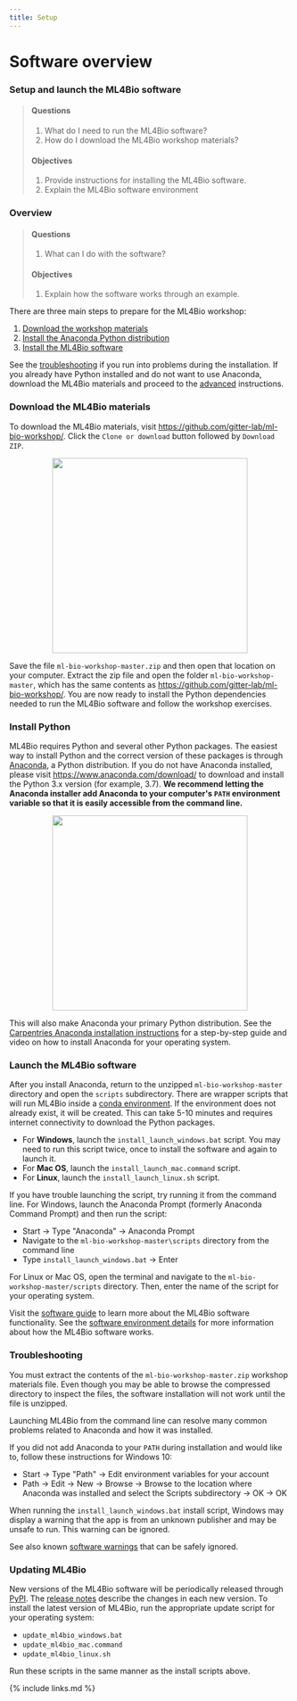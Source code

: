 ```yaml
---
title: Setup
---
```

# Software overview

### Setup and launch the ML4Bio software

> #### Questions
>
> 1.   What do I need to run the ML4Bio software?
> 2.   How do I download the ML4Bio workshop materials?
>
> #### Objectives
>
> 1.   Provide instructions for installing the ML4Bio software.
> 2.   Explain the ML4Bio software environment

### Overview

> #### Questions
>
> 1.   What can I do with the software?
>
> #### Objectives
>
> 1.   Explain how the software works through an example.

There are three main steps to prepare for the ML4Bio workshop:
1. [Download the workshop materials](#download-the-ml4bio-materials)
2. [Install the Anaconda Python distribution](#install-python)
3. [Install the ML4Bio software](#launch-the-ml4bio-software)

See the [troubleshooting](#troubleshooting) if you run into problems during the installation.
If you already have Python installed and do not want to use Anaconda, download the ML4Bio materials and proceed to the [advanced](#advanced-users) instructions.

### Download the ML4Bio materials
To download the ML4Bio materials, visit <https://github.com/gitter-lab/ml-bio-workshop/>.
Click the `Clone or download` button followed by `Download ZIP`.

<p align="center">
<img width="350" src="https://raw.githubusercontent.com/gitter-lab/ml-bio-workshop/master/figures/setup/download_button.png">
</p>

Save the file `ml-bio-workshop-master.zip` and then open that location on your computer.
Extract the zip file and open the folder `ml-bio-workshop-master`, which has the same contents as <https://github.com/gitter-lab/ml-bio-workshop/>.
You are now ready to install the Python dependencies needed to run the ML4Bio software and follow the workshop exercises.

### Install Python
ML4Bio requires Python and several other Python packages.
The easiest way to install Python and the correct version of these packages is through [Anaconda](https://anaconda.com/), a Python distribution.
If you do not have Anaconda installed, please visit <https://www.anaconda.com/download/> to download and install the Python 3.x version (for example, 3.7).
**We recommend letting the Anaconda installer add Anaconda to your computer's `PATH` environment variable so that it is easily accessible from the command line.**

<p align="center">
<img width="350" src="https://raw.githubusercontent.com/gitter-lab/ml-bio-workshop/master/figures/setup/anaconda_path.png">
</p>

This will also make Anaconda your primary Python distribution.
See the [Carpentries Anaconda installation instructions](http://carpentries.github.io/workshop-template/#python) for a step-by-step guide and video on how to install Anaconda for your operating system.

### Launch the ML4Bio software
After you install Anaconda, return to the unzipped `ml-bio-workshop-master` directory and open the `scripts` subdirectory.
There are wrapper scripts that will run ML4Bio inside a [conda environment](#software-environment-details).
If the environment does not already exist, it will be created.
This can take 5-10 minutes and requires internet connectivity to download the Python packages.
- For **Windows**, launch the `install_launch_windows.bat` script.
You may need to run this script twice, once to install the software and again to launch it.
- For **Mac OS**, launch the `install_launch_mac.command` script.
- For **Linux**, launch the `install_launch_linux.sh` script.

If you have trouble launching the script, try running it from the command line.
For Windows, launch the Anaconda Prompt (formerly Anaconda Command Prompt) and then run the script:
- Start -> Type "Anaconda" -> Anaconda Prompt
- Navigate to the `ml-bio-workshop-master\scripts` directory from the command line
- Type `install_launch_windows.bat` -> Enter

For Linux or Mac OS, open the terminal and navigate to the `ml-bio-workshop-master/scripts` directory.
Then, enter the name of the script for your operating system.

Visit the [software guide](software.md) to learn more about the ML4Bio software functionality.
See the [software environment details](#software-environment-details) for more information about how the ML4Bio software works.

### Troubleshooting
You must extract the contents of the `ml-bio-workshop-master.zip` workshop materials file.
Even though you may be able to browse the compressed directory to inspect the files, the software installation will not work until the file is unzipped.

Launching ML4Bio from the command line can resolve many common problems related to Anaconda and how it was installed.

If you did not add Anaconda to your `PATH` during installation and would like to, follow these instructions for Windows 10:
- Start -> Type "Path" -> Edit environment variables for your account
- Path -> Edit -> New -> Browse -> Browse to the location where Anaconda was installed and select the Scripts subdirectory -> OK -> OK

When running the `install_launch_windows.bat` install script, Windows may display a warning that the app is from an unknown publisher and may be unsafe to run.
This warning can be ignored.

See also known [software warnings](../scripts/README.md#warnings) that can be safely ignored.

### Updating ML4Bio
New versions of the ML4Bio software will be periodically released through [PyPI](https://pypi.org/project/ml4bio/).
The [release notes](https://github.com/gitter-lab/ml4bio/releases) describe the changes in each new version.
To install the latest version of ML4Bio, run the appropriate update script for your operating system:
- `update_ml4bio_windows.bat`
- `update_ml4bio_mac.command`
- `update_ml4bio_linux.sh`

Run these scripts in the same manner as the install scripts above.




{% include links.md %}
